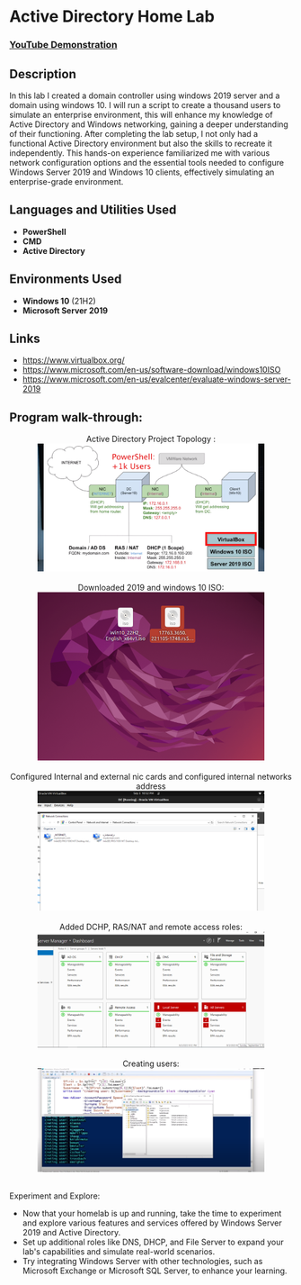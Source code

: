 <h1>Active Directory Home Lab</h1>

 ### [YouTube Demonstration](https://www.youtube.com/watch?v=MHsI8hJmggI&list=PLqBeiU46hx1H--SNfTrohTOWeqkK-M2Y0)

<h2>Description</h2>
In this lab I created a domain controller using windows 2019 server and a domain using windows 10. I will run a script to create a thousand users to simulate an enterprise environment, this will enhance my knowledge of Active Directory and Windows networking, gaining a deeper understanding of their functioning. After completing the lab setup, I not only had a functional Active Directory environment but also the skills to recreate it independently. This hands-on experience familiarized me with various network configuration options and the essential tools needed to configure Windows Server 2019 and Windows 10 clients, effectively simulating an enterprise-grade environment.
<br />




<h2>Languages and Utilities Used</h2>

- <b>PowerShell</b> 
- <b>CMD</b>
- <b>Active Directory</b>

<h2>Environments Used </h2>

- <b>Windows 10</b> (21H2)
- <b>Microsoft Server 2019</b>

## Links 
- https://www.virtualbox.org/
- https://www.microsoft.com/en-us/software-download/windows10ISO
- https://www.microsoft.com/en-us/evalcenter/evaluate-windows-server-2019

<h2>Program walk-through:</h2>

<p align="center">
Active Directory Project Topology : <br/>
<img src="Screenshot from 2023-09-03 21-24-37.png" height="80%" width="80%" alt="Project Topology"/>
<br />
<br />
Downloaded 2019 and windows 10 ISO:  <br/>
<img src="Screenshot from 2023-09-03 22-25-57.png" height="80%" width="80%" alt="Disk Sanitization Steps"/>
<br />
<br />
Configured Internal and external nic cards and configured internal networks address <br/>
<img src="Screenshot from 2023-09-03 22-52-25.png" height="80%" width="80%" alt="Disk Sanitization Steps"/>
<br />
<br />
Added DCHP, RAS/NAT and remote access roles:  <br/>
<img src="Screenshot from 2023-09-03 23-17-30.png" height="80%" width="80%" alt="Disk Sanitization Steps"/>
<br />
<br />
Creating users:  <br/>
<img src="Screenshot from 2023-09-03 23-46-03.png" height="80%" width="80%" alt="Disk Sanitization Steps"/>
<br />
<br />

Experiment and Explore:  <br/>
- Now that your homelab is up and running, take the time to experiment and explore various features and services offered by Windows Server 2019 and Active Directory.
- Set up additional roles like DNS, DHCP, and File Server to expand your lab's capabilities and simulate real-world scenarios.
- Try integrating Windows Server with other technologies, such as Microsoft Exchange or Microsoft SQL Server, to enhance your learning.
<br />
<!--
 ```diff
- text in red
+ text in green
! text in orange
# text in gray
@@ text in purple (and bold)@@
```
--!>
